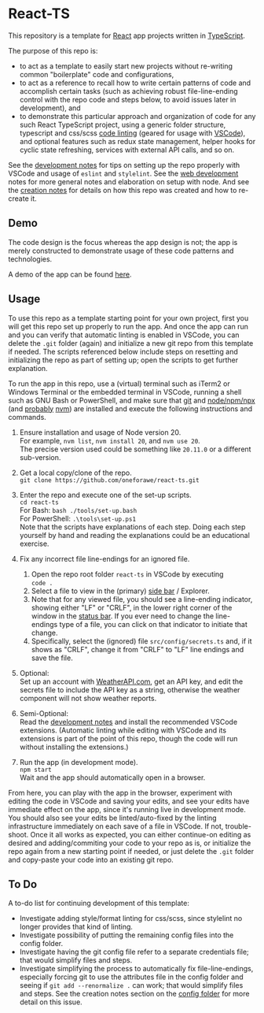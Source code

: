 # React-TS

This repository is a template for [React](https://react.dev) app projects
written in [TypeScript](https://www.typescriptlang.org).

The purpose of this repo is:

* to act as a template to easily start new projects without re-writing common
  "boilerplate" code and configurations,
* to act as a reference to recall how to write certain patterns of code and
  accomplish certain tasks (such as achieving robust file-line-ending control
  with the repo code and steps below, to avoid issues later in development), and
* to demonstrate this particular approach and organization of code for any such
  React TypeScript project, using a generic folder structure, typescript and
  css/scss [code linting](./doc/Development.md) (geared for usage with
  [VSCode](https://code.visualstudio.com/)), and optional features such as redux
  state management, helper hooks for cyclic state refreshing, services with
  external API calls, and so on.

See the [development notes](./doc/Development.md) for tips on setting up the
repo properly with VSCode and usage of `eslint` and `stylelint`.  See the
[web development](./doc/WebDev.md) notes for more general notes and elaboration
on setup with node.  And see the [creation notes](./doc/Creation.md) for details
on how this repo was created and how to re-create it.

## Demo

The code design is the focus whereas the app design is not; the app is merely
constructed to demonstrate usage of these code patterns and technologies.

A demo of the app can be found
[here](https://www.andrew-forrester.com/demos/react-ts/).

## Usage

To use this repo as a template starting point for your own project, first you
will get this repo set up properly to run the app.  And once the app can run and
you can verify that automatic linting is enabled in VSCode, you can delete the
`.git` folder (again) and initialize a new git repo from this template if
needed. The scripts referenced below include steps on resetting and initializing
the repo as part of setting up; open the scripts to get further explanation.

To run the app in this repo, use a (virtual) terminal such as iTerm2 or Windows
Terminal or the embedded terminal in VSCode, running a shell such as GNU Bash or
PowerShell, and make sure that
[git](https://git-scm.com) and [node/npm/npx](https://nodejs.org)
(and [probably](./doc/WebDev.md) [nvm](https://github.com/nvm-sh/nvm))
are installed and execute the following instructions and commands.

1. Ensure installation and usage of Node version 20.  
  For example, `nvm list`, `nvm install 20`, and `nvm use 20`.  
  The precise version used could be something like `20.11.0` or a different
  sub-version.

2. Get a local copy/clone of the repo.  
  `git clone https://github.com/oneforawe/react-ts.git`

3. Enter the repo and execute one of the set-up scripts.  
  `cd react-ts`  
  For Bash: `bash ./tools/set-up.bash`  
  For PowerShell: `.\tools\set-up.ps1`  
  Note that the scripts have explanations of each step. Doing each step yourself
  by hand and reading the explanations could be an educational exercise.

4. Fix any incorrect file line-endings for an ignored file.
   1. Open the repo root folder `react-ts` in VSCode by executing  
      `code .`
   2. Select a file to view in the (primary)
      [side bar](https://code.visualstudio.com/docs/getstarted/userinterface) /
      Explorer.
   3. Note that for any viewed file, you should see a line-ending indicator,
      showing either "LF" or "CRLF", in the lower right corner of the window in
      the [status bar](https://code.visualstudio.com/docs/getstarted/userinterface).
      If you ever need to change the line-endings type of a file, you can click
      on that indicator to initiate that change.
   4. Specifically, select the (ignored) file `src/config/secrets.ts` and, if
      it shows as "CRLF", change it from "CRLF" to "LF" line endings and save
      the file.

5. Optional:  
  Set up an account with [WeatherAPI.com](https://www.weatherapi.com/), get an
  API key, and edit the secrets file to include the API key as a string,
  otherwise the weather component will not show weather reports.

6. Semi-Optional:  
  Read the [development notes](./doc/Development.md) and install the
  recommended VSCode extensions.  (Automatic linting while editing with VSCode
  and its extensions is part of the point of this repo, though the code will run
  without installing the extensions.)

7. Run the app (in development mode).  
  `npm start`  
  Wait and the app should automatically open in a browser.

From here, you can play with the app in the browser, experiment with editing the
code in VSCode and saving your edits, and see your edits have immediate effect
on the app, since it's running live in development mode.  You should also see
your edits be linted/auto-fixed by the linting infrastructure immediately on
each save of a file in VSCode.  If not, trouble-shoot.  Once it all works as
expected, you can either continue-on editing as desired and adding/commiting
your code to your repo as is, or initialize the repo again from a new starting
point if needed, or just delete the `.git` folder and copy-paste your code into
an existing git repo.

## To Do

A to-do list for continuing development of this template:

* Investigate adding style/format linting for css/scss, since stylelint no
  longer provides that kind of linting.
* Investigate possibility of putting the remaining config files into the config
  folder.
* Investigate having the git config file refer to a separate credentials file;
  that would simplify files and steps.
* Investigate simplifying the process to automatically fix file-line-endings,
  especially forcing git to use the attributes file in the config folder and
  seeing if `git add --renormalize .` can work; that would simplify files and
  steps.  See the creation notes section on the
  [config folder](./doc/Creation.md#config-folder) for more detail on this
  issue.
